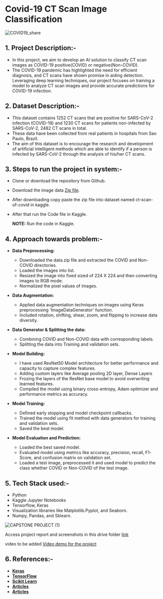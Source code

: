 # **Covid-19 CT Scan Image Classification**

![COVID19_share](https://github.com/shreya-gs/FullStack/assets/124378144/dda2b2d0-7ef4-4941-b075-dd4b67d0d28e)


## **1. Project Description:-**
* In this project, we aim to develop an AI solution to classify CT scan images as COVID-19 positive(COVID) or negative(Non-COVID). 
* The COVID-19 pandemic has highlighted the need for efficient diagnosis, and CT scans have shown promise in aiding detection. Leveraging deep learning techniques, our project focuses on training a model to analyze CT scan images and provide accurate predictions for COVID-19 infection.

## **2. Dataset Description:-**
* This dataset contains 1252 CT scans that are positive for SARS-CoV-2 infection (COVID-19) and 1230 CT scans for patients non-infected by SARS-CoV-2, 2482 CT scans in total. 
* These data have been collected from real patients in hospitals from Sao Paulo, Brazil. 
* The aim of this dataset is to encourage the research and development of artificial intelligent methods which are able to identify if a person is infected by SARS-CoV-2 through the analysis of his/her CT scans.

## **3. Steps to run the project in system:-**
* Clone or download the repository from Github.
* Download the image data [Zip file](https://drive.google.com/file/d/1GjyA-RaoHb33Sq0EKRvr4-fsA7BNC66U/view?usp=sharing).
* After downloading copy paste the zip file into dataset named ct-scan-of-covid in kaggle.
* After that run the Code file in Kaggle.

  **NOTE:** Run the code in Kaggle.

## **4. Approach towards problem:-**

  * **Data Preprocessing:**
    * Downloaded the data.zip file and extracted the COVID and Non-COVID directories.
    * Loaded the images into list.
    * Resized the image into fixed sized of 224 X 224 and then converting images to RGB mode.
    * Normalized the pixel values of images.
  
  * **Data Augmentation:**
    * Applied data augmentation techniques on images using Keras preprocessing 'ImageDataGenerator' function.
    * Included rotation, shifting, shear, zoom, and flipping to increase data diversity.
  
  * **Data Generator & Splitting the data:**
    * Combining COVID and Non-COVID data with corresponding labels.
    * Splitting the data into Training and validation sets.
  
  * **Model Building:**
    * I have used ResNet50 Model architecture for better performance and capacity to capture complex features.
    * Adding custom layers like Average pooling 2D layer, Dense Layers
    * Frozing the layers of the ResNet base model to avoid overwriting learned features.
    * Compiled the model using binary cross-entropy, Adam optimizer and performance metrics as accuracy.
  
  * **Model Training:**
    * Defined early stopping and model checkpoint callbacks.
    * Trained the model using fit method with data generators for training and validation sets.
    * Saved the best model.
  
  * **Model Evaluation and Prediction:**
    * Loaded the best saved model.
    * Evaluated model using metrics like accuracy, precision, recall, F1-Score, and confusion matrix on validation set.
    * Loaded a test image, preprocessed it and used model to predict the class whether COVID or Non-COVID of the test image.
   
## **5. Tech Stack used:-**
* Python
* Kaggle Jupyter Notebooks
* Tensorflow, Keras
* Visualization libraries like Matplotlib.Pyplot, and Seaborn.
* Numpy, Pandas, and Sklearn.


![CAPSTONE PROJECT (1)](https://github.com/shreya-gs/FullStack/assets/124378144/2d8dfc98-7d44-47ab-a4d3-7165f4652b96)


Access project report and screenshots in this drive folder [link](https://drive.google.com/drive/folders/1RMvSVzSpXb0rqZ9PUkO0UdOdscaY_rVe?usp=sharing)

video to be added
[Video demo for the project](https://youtu.be/Ir-0eR5ZO00)

## **6. References:-**
* **[Keras](https://keras.io/api/)**
* **[TensorFlow](https://www.tensorflow.org/)**
* **[Scikit Learn](https://scikit-learn.org/stable/)**
* **[Articles](https://www.sciencedirect.com/science/article/pii/S1746809422007224)**
* **[Articles](https://www.nature.com/articles/s41598-021-93832-2)**
